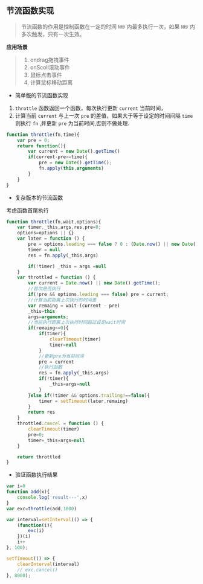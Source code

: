  
 ## 节流函数实现
 
 > 节流函数的作用是控制函数在一定的时间 `N秒` 内最多执行一次，如果 `N秒` 内多次触发，只有一次生效。
 
 **应用场景**

 > 1. ondrag拖拽事件
 > 2. onScoll滚动事件
 > 3. 鼠标点击事件
 > 4. 计算鼠标移动距离
 
 - 简单版的节流函数实现
 
 1. `throttle` 函数返回一个函数，每次执行更新 `current` 当前时间，
 2. 计算当前 `current` 与上一次 `pre` 的差值，如果大于等于设定的时间间隔 `time` 则执行 `fn` ,并更新 `pre` 为当前时间,否则不做处理.
 

```javascript
function throttle(fn,time){
    var pre = 0;
    return function(){
        var current = new Date().getTime()
        if(current-pre>=time){
            pre = new Date().getTime();
            fn.apply(this,arguments)
        }
    }
}
```
- 复杂版本的节流函数

考虑函数首尾执行

```javascript
function throttle(fn,wait,options){
    var timer,_this,args,res,pre=0;
    options=options || {}
    var later = function () {
        pre = options.leading === false ? 0 : (Date.now() || new Date().getTime());
        timer = null
        res = fn.apply(_this,args)

        if(!timer) _this = args =null
    }
    var throttled = function () {
        var current = Date.now() || new Date().getTime();
        //首次是否执行
        if(!pre && options.leading === false) pre = current;
        //计算当前距离上次执行的时间差
        var remaing = wait-(current - pre)
        _this=this
        args=arguments;
        //当前执行距离上次执行时间超过设定wait时间
        if(remaing<=0){
            if(timer){
                clearTimeout(timer)
                timer=null
            }
            //更新pre为当前时间
            pre = current
            //执行函数
            res = fn.apply(_this,args)
            if(!timer){
                _this=args=null
            }
        }else if(!timer && options.trailing!==false){
            timer = setTimeout(later,remaing)
        }
        return res
    }
    throttled.cancel = function () {
        clearTimeout(timer)
        pre=0;
        timer=_this=args=null
    }

    return throttled
}
```
- 验证函数执行结果

```javascript
var i=0
function add(x){
    console.log('result---',x)
}
var exc=throttle(add,1000)

var interval=setInterval(() => {
    (function(i){
        exc(i) 
    })(i)
    i++
}, 100);

setTimeout(() => {
    clearInterval(interval)
    // exc.cancel()
}, 8000);
```